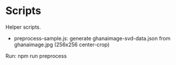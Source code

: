 # Scripts

Helper scripts.

- preprocess-sample.js: generate ghanaimage-svd-data.json from ghanaimage.jpg (256x256 center-crop)

Run: npm run preprocess
